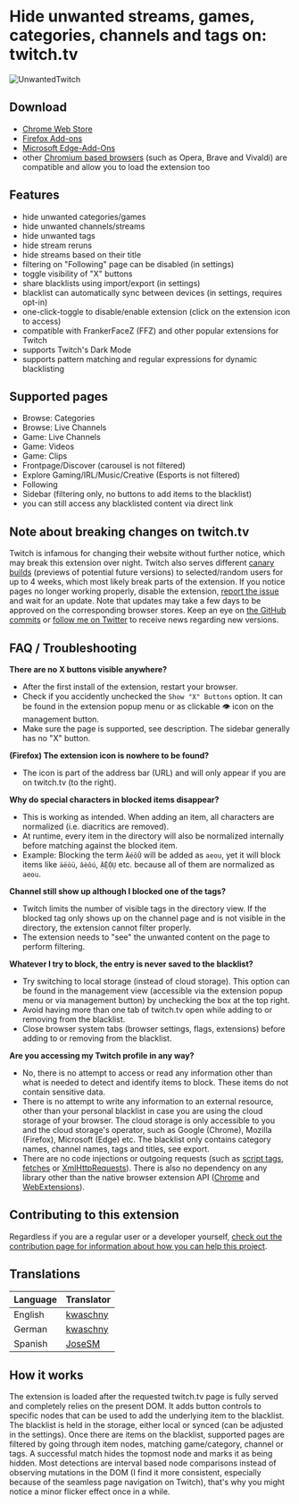 # Hide unwanted streams, games, categories, channels and tags on: twitch.tv

![UnwantedTwitch](webstore/banner1400x560.png)

## Download
- [Chrome Web Store](https://chrome.google.com/webstore/detail/unwanted-twitch/egbpddkgpjmliolmpjenjomflclekjld)
- [Firefox Add-ons](https://addons.mozilla.org/firefox/addon/unwanted-twitch/)
- [Microsoft Edge-Add-Ons](https://microsoftedge.microsoft.com/addons/detail/unwanted-twitch/jkhpefiopamdlihbichhnhmpfgomefmh)
- other [Chromium based browsers](https://en.wikipedia.org/wiki/Chromium_(web_browser)#Browsers_based_on_Chromium) (such as Opera, Brave and Vivaldi) are compatible and allow you to load the extension too

## Features
- hide unwanted categories/games
- hide unwanted channels/streams
- hide unwanted tags
- hide stream reruns
- hide streams based on their title
- filtering on "Following" page can be disabled (in settings)
- toggle visibility of "X" buttons
- share blacklists using import/export (in settings)
- blacklist can automatically sync between devices (in settings, requires opt-in)
- one-click-toggle to disable/enable extension (click on the extension icon to access)
- compatible with FrankerFaceZ (FFZ) and other popular extensions for Twitch
- supports Twitch's Dark Mode
- supports pattern matching and regular expressions for dynamic blacklisting

## Supported pages
- Browse: Categories
- Browse: Live Channels
- Game: Live Channels
- Game: Videos
- Game: Clips
- Frontpage/Discover (carousel is not filtered)
- Explore Gaming/IRL/Music/Creative (Esports is not filtered)
- Following
- Sidebar (filtering only, no buttons to add items to the blacklist)
- you can still access any blacklisted content via direct link

## Note about breaking changes on twitch.tv
Twitch is infamous for changing their website without further notice, which may break this extension over night. Twitch also serves different [canary builds](https://www.techtarget.com/whatis/definition/canary-canary-testing) (previews of potential future versions) to selected/random users for up to 4 weeks, which most likely break parts of the extension. If you notice pages no longer working properly, disable the extension, [report the issue](https://github.com/kwaschny/unwanted-twitch/issues) and wait for an update. Note that updates may take a few days to be approved on the corresponding browser stores. Keep an eye on [the GitHub commits](https://github.com/kwaschny/unwanted-twitch/commits/master) or [follow me on Twitter](https://twitter.com/Kwaschny) to receive news regarding new versions.

## FAQ / Troubleshooting

**There are no X buttons visible anywhere?**
- After the first install of the extension, restart your browser.
- Check if you accidently unchecked the `Show "X" Buttons` option. It can be found in the extension popup menu or as clickable 👁 icon on the management button.
- Make sure the page is supported, see description. The sidebar generally has no "X" button.

**(Firefox) The extension icon is nowhere to be found?**
- The icon is part of the address bar (URL) and will only appear if you are on twitch.tv (to the right).

**Why do special characters in blocked items disappear?**
- This is working as intended. When adding an item, all characters are normalized (i.e. diacritics are removed).
- At runtime, every item in the directory will also be normalized internally before matching against the blocked item.
- Example: Blocking the term `ÄéôŪ` will be added as `aeou`, yet it will block items like `äëöü`, `âèôú`, `ẬỆỘỤ` etc. because all of them are normalized as `aeou`.

**Channel still show up although I blocked one of the tags?**
- Twitch limits the number of visible tags in the directory view. If the blocked tag only shows up on the channel page and is not visible in the directory, the extension cannot filter properly.
- The extension needs to "see" the unwanted content on the page to perform filtering.

**Whatever I try to block, the entry is never saved to the blacklist?**
- Try switching to local storage (instead of cloud storage). This option can be found in the management view (accessible via the extension popup menu or via management button) by unchecking the box at the top right.
- Avoid having more than one tab of twitch.tv open while adding to or removing from the blacklist.
- Close browser system tabs (browser settings, flags, extensions) before adding to or removing from the blacklist.

**Are you accessing my Twitch profile in any way?**
- No, there is no attempt to access or read any information other than what is needed to detect and identify items to block. These items do not contain sensitive data.
- There is no attempt to write any information to an external resource, other than your personal blacklist in case you are using the cloud storage of your browser. The cloud storage is only accessible to you and the cloud storage's operator, such as Google (Chrome), Mozilla (Firefox), Microsoft (Edge) etc. The blacklist only contains category names, channel names, tags and titles, see export.
- There are no code injections or outgoing requests (such as [script tags](https://developer.mozilla.org/en-US/docs/Web/HTML/Element/script), [fetches](https://developer.mozilla.org/en-US/docs/Web/API/fetch) or [XmlHttpRequests](https://developer.mozilla.org/en-US/docs/Web/API/XMLHttpRequest)). There is also no dependency on any library other than the native browser extension API ([Chrome](https://developer.chrome.com/docs/extensions/reference/) and [WebExtensions](https://developer.mozilla.org/en-US/docs/Mozilla/Add-ons/WebExtensions)).

## Contributing to this extension
Regardless if you are a regular user or a developer yourself, [check out the contribution page for information about how you can help this project](CONTRIBUTING.md).

## Translations
| Language | Translator |
| -------- | ----------- |
| English | [kwaschny](https://github.com/kwaschny) |
| German | [kwaschny](https://github.com/kwaschny) |
| Spanish | [JoseSM](https://github.com/JoseSM) |

## How it works
The extension is loaded after the requested twitch.tv page is fully served and completely relies on the present DOM. It adds button controls to specific nodes that can be used to add the underlying item to the blacklist. The blacklist is held in the storage, either local or synced (can be adjusted in the settings). Once there are items on the blacklist, supported pages are filtered by going through item nodes, matching game/category, channel or tags. A successful match hides the topmost node and marks it as being hidden. Most detections are interval based node comparisons instead of observing mutations in the DOM (I find it more consistent, especially because of the seamless page navigation on Twitch), that's why you might notice a minor flicker effect once in a while.
